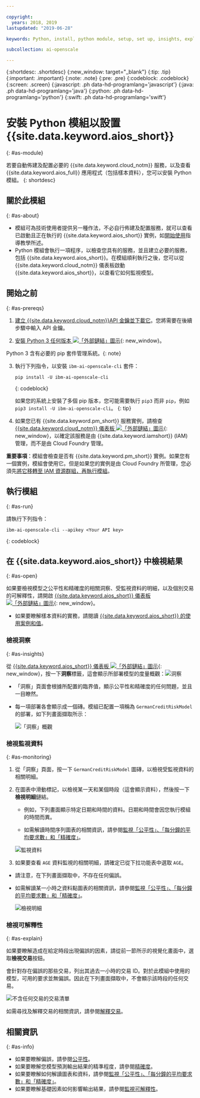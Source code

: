 ```yaml
---

copyright:
  years: 2018, 2019
lastupdated: "2019-06-28"

keywords: Python, install, python module, setup, set up, insights, explainability

subcollection: ai-openscale

---
```


{:shortdesc: .shortdesc}
{:new_window: target="_blank"}
{:tip: .tip}
{:important: .important}
{:note: .note}
{:pre: .pre}
{:codeblock: .codeblock}
{:screen: .screen}
{:javascript: .ph data-hd-programlang='javascript'}
{:java: .ph data-hd-programlang='java'}
{:python: .ph data-hd-programlang='python'}
{:swift: .ph data-hd-programlang='swift'}

# 安裝 Python 模組以設置 {{site.data.keyword.aios_short}}
{: #as-module}

若要自動佈建及配置必要的 {{site.data.keyword.cloud_notm}} 服務，以及查看 {{site.data.keyword.aios_full}} 應用程式（包括樣本資料），您可以安裝 Python 模組。
{: shortdesc}

## 關於此模組
{: #as-about}

- 模組可為技術使用者提供另一種作法，不必自行佈建及配置服務，就可以查看已啟動且正在執行的 {{site.data.keyword.aios_short}} 實例，如[開始使用](/docs/services/ai-openscale?topic=ai-openscale-gettingstarted)指導教學所述。
- Python 模組會執行一項程序，以檢查您具有的服務，並且建立必要的服務，包括 {{site.data.keyword.aios_short}}。在模組順利執行之後，您可以從 {{site.data.keyword.cloud_notm}} 儀表板啟動 {{site.data.keyword.aios_short}}，以查看它如何監視模型。

## 開始之前
{: #as-prereqs}

1. [建立 {{site.data.keyword.cloud_notm}}API 金鑰並下載它](/docs/iam?topic=iam-userapikey#create_user_key)。您將需要在後續步驟中輸入 API 金鑰。

2. [安裝 Python 3 任何版本 ![「外部鏈結」圖示](../../icons/launch-glyph.svg "「外部鏈結」圖示")](https://www.python.org/downloads/){: new_window}。

  Python 3 含有必要的 pip 套件管理系統。{: note}

3. 執行下列指令，以安裝 `ibm-ai-openscale-cli` 套件：

    ```
    pip install -U ibm-ai-openscale-cli
    ```
    {: codeblock}

    如果您的系統上安裝了多個 pip 版本，您可能需要執行 `pip3` 而非 `pip`，例如 `pip3 install -U ibm-ai-openscale-cli`。
    {: tip}

4. 如果您已有 {{site.data.keyword.pm_short}} 服務實例，請檢查 [{{site.data.keyword.cloud_notm}} 儀表板 ![「外部鏈結」圖示](../../icons/launch-glyph.svg "「外部鏈結」圖示")](https://{DomainName}){: new_window}，以確定該服務是由 {{site.data.keyword.iamshort}} (IAM) 管理，而不是由 Cloud Foundry 管理。

  **重要事項**：模組會檢查是否有 {{site.data.keyword.pm_short}} 實例。如果您有一個實例，模組會使用它。但是如果您的實例是由 Cloud Foundry 所管理，您必須先[將它移轉至 IAM 資源群組，再執行模組](/docs/resources?topic=resources-migrate#migrate)。

## 執行模組
{: #as-run}

請執行下列指令：

```
ibm-ai-openscale-cli --apikey <Your API key>
```
{: codeblock}

## 在 {{site.data.keyword.aios_short}} 中檢視結果
{: #as-open}

如果要檢視模型之公平性和精確度的相關洞察、受監視資料的明細，以及個別交易的可解釋性，請開啟 [{{site.data.keyword.aios_short}} 儀表板 ![「外部鏈結」圖示](../../icons/launch-glyph.svg "「外部鏈結」圖示")](https://aiopenscale.cloud.ibm.com/aiopenscale/){: new_window}。

- 如果要瞭解樣本資料的實務，請閱讀 [{{site.data.keyword.aios_short}} 的使用案例和值](/docs/services/ai-openscale?topic=ai-openscale-gettingstarted#gs-use)。

### 檢視洞察
{: #as-insights}

從 [{{site.data.keyword.aios_short}} 儀表板 ![「外部鏈結」圖示](../../icons/launch-glyph.svg "「外部鏈結」圖示")](https://aiopenscale.cloud.ibm.com/aiopenscale/){: new_window}，按一下**洞察**標籤，這會顯示所部署模型的度量概觀：![洞察](images/insight-dash-tab.png)

- 「洞察」頁面會根據所配置的臨界值，顯示公平性和精確度的任何問題，並且一目瞭然。

- 每一項部署各會顯示成一個磚。模組已配置一項稱為 `GermanCreditRiskModel` 的部署，如下列畫面擷取所示：

  ![「洞察」概觀](images/setup01-0206.png)

### 檢視監視資料
{: #as-monitoring}

1. 從「洞察」頁面，按一下 `GermanCreditRiskModel` 圖磚，以檢視受監視資料的相關明細。
2. 在圖表中滑動標記，以檢視某一天和某個時段（這會顯示資料），然後按一下**檢視明細**鏈結。

   - 例如，下列畫面顯示特定日期和時間的資料。日期和時間會因您執行模組的時間而異。

   - 如需解讀時間序列圖表的相關資訊，請參閱[監視「公平性」、「每分鐘的平均要求數」和「精確度」](/docs/services/ai-openscale?topic=ai-openscale-it-ov)。

    ![監視資料](images/setup02-0206.png)

3. 如果要查看 `AGE` 資料監視的相關明細，請確定已從下拉功能表中選取 `AGE`。

  - 請注意，在下列畫面擷取中，不存在任何偏誤。

  - 如需解讀某一小時之資料點圖表的相關資訊，請參閱[監視「公平性」、「每分鐘的平均要求數」和「精確度」](/docs/services/ai-openscale?topic=ai-openscale-it-ov#it-intp)。

    ![檢視明細](images/setup03-0206.png)

### 檢視可解釋性
{: #as-explain}

如果要瞭解造成在給定時段出現偏誤的因素，請從前一節所示的視覺化畫面中，選取**檢視交易**按鈕。

會針對存在偏誤的那些交易，列出其過去一小時的交易 ID。對於此模組中使用的模型，可用的要求並無偏誤。因此在下列畫面擷取中，不會顯示該時段的任何交易。

  ![不含任何交易的交易清單](images/setup06-0206.png)

如需尋找及解釋交易的相關資訊，請參閱[解釋交易](/docs/services/ai-openscale?topic=ai-openscale-ie-ov#ie-view)。

## 相關資訊
{: #as-info}

- 如果要瞭解偏誤，請參閱[公平性](/docs/services/ai-openscale?topic=ai-openscale-mf-monitor)。
- 如果要瞭解您模型預測輸出結果的精準程度，請參閱[精確度](/docs/services/ai-openscale?topic=ai-openscale-acc-monitor)。
- 如果要瞭解如何解讀圖表和資料，請參閱[監視「公平性」、「每分鐘的平均要求數」和「精確度」](/docs/services/ai-openscale?topic=ai-openscale-it-ov)。
- 如果要瞭解基礎因素如何影響輸出結果，請參閱[監視可解釋性](/docs/services/ai-openscale?topic=ai-openscale-ie-ov)。
